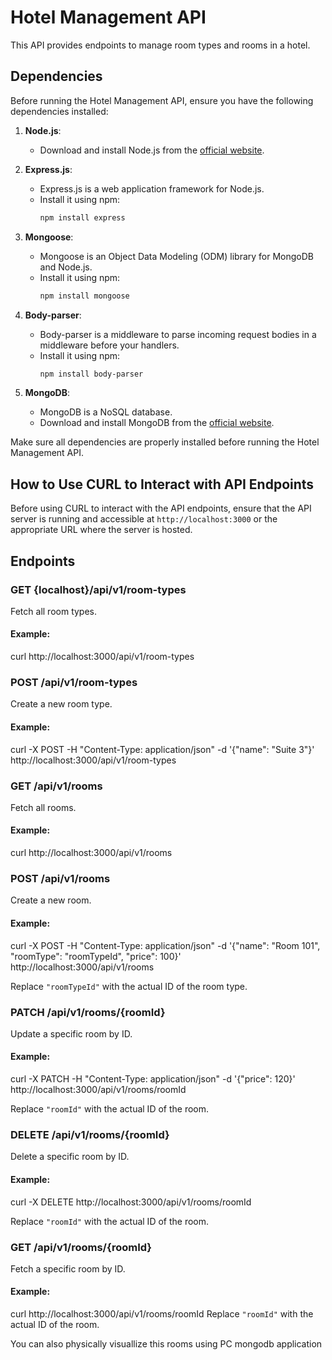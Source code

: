 # Hotel Management API

This API provides endpoints to manage room types and rooms in a hotel.

## Dependencies

Before running the Hotel Management API, ensure you have the following dependencies installed:

1. **Node.js**: 
   - Download and install Node.js from the [official website](https://nodejs.org/).

2. **Express.js**: 
   - Express.js is a web application framework for Node.js.
   - Install it using npm:
     ```bash
     npm install express
     ```

3. **Mongoose**: 
   - Mongoose is an Object Data Modeling (ODM) library for MongoDB and Node.js.
   - Install it using npm:
     ```bash
     npm install mongoose
     ```

4. **Body-parser**: 
   - Body-parser is a middleware to parse incoming request bodies in a middleware before your handlers.
   - Install it using npm:
     ```bash
     npm install body-parser
     ```

5. **MongoDB**: 
   - MongoDB is a NoSQL database.
   - Download and install MongoDB from the [official website](https://www.mongodb.com/).

Make sure all dependencies are properly installed before running the Hotel Management API.

## How to Use CURL to Interact with API Endpoints

Before using CURL to interact with the API endpoints, ensure that the API server is running and accessible at `http://localhost:3000` or the appropriate URL where the server is hosted.

## Endpoints

### GET {localhost}/api/v1/room-types

Fetch all room types.

#### Example:
curl http://localhost:3000/api/v1/room-types


### POST /api/v1/room-types

Create a new room type.

#### Example:
curl -X POST -H "Content-Type: application/json" -d '{"name": "Suite 3"}' http://localhost:3000/api/v1/room-types



### GET /api/v1/rooms

Fetch all rooms.

#### Example:
curl http://localhost:3000/api/v1/rooms



### POST /api/v1/rooms

Create a new room.

#### Example:
curl -X POST -H "Content-Type: application/json" -d '{"name": "Room 101", "roomType": "roomTypeId", "price": 100}' http://localhost:3000/api/v1/rooms


Replace `"roomTypeId"` with the actual ID of the room type.

### PATCH /api/v1/rooms/{roomId}

Update a specific room by ID.

#### Example:
curl -X PATCH -H "Content-Type: application/json" -d '{"price": 120}' http://localhost:3000/api/v1/rooms/roomId



Replace `"roomId"` with the actual ID of the room.

### DELETE /api/v1/rooms/{roomId}

Delete a specific room by ID.

#### Example:
curl -X DELETE http://localhost:3000/api/v1/rooms/roomId


Replace `"roomId"` with the actual ID of the room.

### GET /api/v1/rooms/{roomId}

Fetch a specific room by ID.

#### Example:
curl http://localhost:3000/api/v1/rooms/roomId
Replace `"roomId"` with the actual ID of the room.

You can also physically visuallize this rooms using PC mongodb application



